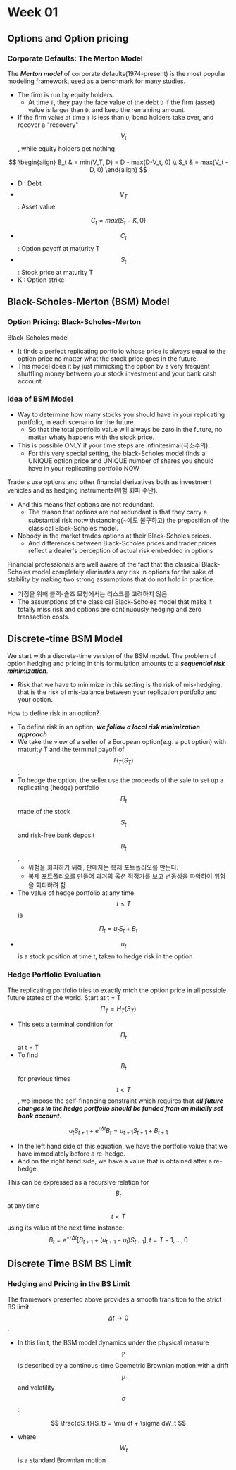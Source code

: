 # Week 01

## Options and Option pricing

### Corporate Defaults: The Merton Model

The ***Merton model*** of corporate defaults(1974-present) is the most popular modeling framework, used as a benchmark for many studies.

- The firm is run by equity holders.
  - At time `T`, they pay the face value of the debt `D` if the firm (asset) value is larger than `D`, and keep the remaining amount.
- If the firm value at time `T` is less than `D`, bond holders take over, and recover a "recovery" $$V_t$$, while equity holders get nothing

$$
\begin{align}
B_t & = min(V_T, D) = D - max(D-V_t, 0) \\
S_t & = max(V_t - D, 0)
\end{align}
$$

- D : Debt
- $$V_T$$ : Asset value

$$
C_t = max(S_t - K, 0)
$$

- $$C_t$$ : Option payoff at maturity T
- $$S_t$$ : Stock price at maturity T
- K : Option strike

## Black-Scholes-Merton (BSM) Model

### Option Pricing: Black-Scholes-Merton

Black-Scholes model

- It finds a perfect replicating portfolio whose price is always equal to the option price no matter what the stock price goes in the future.
- This model does it by just mimicking the option by a very frequent shuffling money between your stock investment and your bank cash account

### Idea of BSM Model

- Way to determine how many stocks you should have in your replicating portfolio, in each scenario for the future
  - So that the total portfolio value will always be zero in the future, no matter whaty happens with the stock price.
- This is possible ONLY if your time steps are infinitesimal(극소수의).
  - For this very special setting, the black-Scholes model finds a UNIQUE option price and UNIQUE number of shares you should have in your replicating portfolio NOW

Traders use options and other financial derivatives both as investment vehicles and as hedging instruments(위험 회피 수단).

- And this means that options are not redundant.
  - The reason that options are not redundant is that they carry a substantial risk notwithstanding(~에도 불구하고) the preposition of the classical Black-Scholes model.
- Nobody in the market trades options at their Black-Scholes prices.
  - And differences between Black-Scholes prices and trader prices reflect a dealer's perception of actual risk embedded in options

Financial professionals are well aware of the fact that the classical Black-Scholes model completely eliminates any risk in options for the sake of stability by making two strong assumptions that do not hold in practice.

- 가정을 위해 블랙-숄즈 모형에서는 리스크를 고려하지 않음
- The assumptions of the classical Black-Scholes model that make it totally miss risk and options are continuously hedging and zero transaction costs. 

## Discrete-time BSM Model

We start with a discrete-time version of the BSM model. The problem of option hedging and pricing in this formulation amounts to a ***sequential risk minimization***.

- Risk that we have to minimize in this setting is the risk of mis-hedging, that is the risk of mis-balance between your replication portfolio and your option.

How to define risk in an option?

- To define risk in an option, ***we follow a local risk minimization approach***
- We take the view of a seller of a European option(e.g. a put option) with maturity T and the terminal payoff of $$H_T(S_T)$$.
- To hedge the option, the seller use the proceeds of the sale to set up a replicating (hedge) portfolio $$\Pi_t$$ made of the stock $$S_t$$ and risk-free bank deposit $$B_t$$.
  - 위험을 회피하기 위해, 판매자는 복제 포트폴리오를 만든다.
  - 복제 포트폴리오를 만들어 과거의 옵션 적정가를 보고 변동성을 파악하여 위험을 회피하려 함
- The value of hedge portfolio at any time $$t \le T$$ is

$$
\Pi_t = u_tS_t + B_t
$$

- $$u_t$$ is a stock position at time t, taken to hedge risk in the option

### Hedge Portfolio Evaluation

The replicating portfolio tries to exactly mtch the option price in all possible future states of the world. Start at t = T
$$
\Pi_T = H_T(S_T)
$$

- This sets a terminal condition for $$\Pi_t$$ at t = T
- To find $$B_t$$ for previous times $$t<T$$, we impose the self-financing constraint which requires that ***all future changes in the hedge portfolio should be funded from an initially set bank account***.

$$
u_tS_{t+1} + e^{r \Delta t}B_t = u_{t+1}S_{t+1} + B_{t+1}
$$

- In the left hand side of this equation, we have the portfolio value that we have immediately before a re-hedge.
- And on the right hand side, we have a value that is obtained after a re-hedge.

This can be expressed as a recursive relation for $$B_t$$ at any time $$t < T$$ using its value at the next time instance:
$$
B_t = e^{-r\Delta t}[B_{t+1} + (u_{t+1} - u_t)S_{t+1}], t = T-1, ...,0
$$

## Discrete Time BSM BS Limit

### Hedging and Pricing in the BS Limit

The framework presented above provides a smooth transition to the strict BS limit $$\Delta t \rightarrow 0$$.

- In this limit, the BSM model dynamics under the physical measure $$\mathbb{P}$$ is described by a continous-time Geometric Brownian motion with a drift $$\mu$$ and volatility $$\sigma$$:

$$
\frac{dS_t}{S_t} = \mu dt + \sigma dW_t
$$

- where $$W_t$$ is a standard Brownian motion